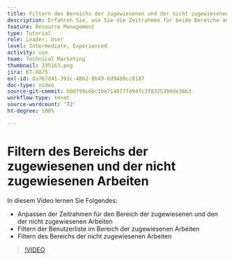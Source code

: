 ```yaml
---
title: Filtern des Bereichs der zugewiesenen und der nicht zugewiesenen Arbeiten
description: Erfahren Sie, wie Sie die Zeitrahmen für beide Bereiche anpassen und wie Sie die Benutzerliste im Bereich der zugewiesenen Arbeiten sowie den Bereich der nicht zugewiesenen Arbeiten filtern.
feature: Resource Management
type: Tutorial
role: Leader, User
level: Intermediate, Experienced
activity: use
team: Technical Marketing
thumbnail: 335163.png
jira: KT-8875
exl-id: 8a767d41-391c-4862-8b49-6d9480cc8187
doc-type: video
source-git-commit: bbdf99c6bc1be714077fd94fc3f8325394de36b3
workflow-type: tm+mt
source-wordcount: '72'
ht-degree: 100%

---
```


# Filtern des Bereichs der zugewiesenen und der nicht zugewiesenen Arbeiten

In diesem Video lernen Sie Folgendes:

* Anpassen der Zeitrahmen für den Bereich der zugewiesenen und den der nicht zugewiesenen Arbeiten
* Filtern der Benutzerliste im Bereich der zugewiesenen Arbeiten
* Filtern des Bereichs der nicht zugewiesenen Arbeiten

>[!VIDEO](https://video.tv.adobe.com/v/335163/?quality=12&learn=on&enablevpops=1)

